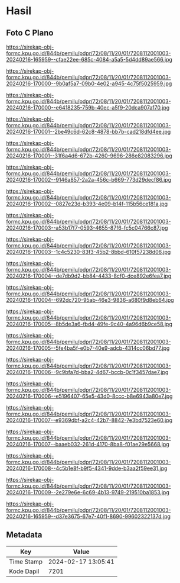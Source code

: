# Hasil

## Foto C Plano

https://sirekap-obj-formc.kpu.go.id/844b/pemilu/pdpr/72/08/11/20/01/7208112001003-20240216-165959--cfae22ee-685c-4084-a5a5-5d4dd89ae566.jpg

https://sirekap-obj-formc.kpu.go.id/844b/pemilu/pdpr/72/08/11/20/01/7208112001003-20240216-170000--9b0af5a7-09b0-4e02-a945-4c75f5025959.jpg

https://sirekap-obj-formc.kpu.go.id/844b/pemilu/pdpr/72/08/11/20/01/7208112001003-20240216-170000--e6418235-759b-40ec-a5f9-20dca907a170.jpg

https://sirekap-obj-formc.kpu.go.id/844b/pemilu/pdpr/72/08/11/20/01/7208112001003-20240216-170001--2be49c6d-62c8-4878-bb7b-cad218dfd4ee.jpg

https://sirekap-obj-formc.kpu.go.id/844b/pemilu/pdpr/72/08/11/20/01/7208112001003-20240216-170001--31f6a4d6-672b-4260-9696-286e82083296.jpg

https://sirekap-obj-formc.kpu.go.id/844b/pemilu/pdpr/72/08/11/20/01/7208112001003-20240216-170002--9146a857-2a2a-456c-b669-773d29decf86.jpg

https://sirekap-obj-formc.kpu.go.id/844b/pemilu/pdpr/72/08/11/20/01/7208112001003-20240216-170002--0827e23d-b393-4e09-b14f-115b56ce181a.jpg

https://sirekap-obj-formc.kpu.go.id/844b/pemilu/pdpr/72/08/11/20/01/7208112001003-20240216-170003--a53b17f7-0593-4655-87f6-fc5c04766c87.jpg

https://sirekap-obj-formc.kpu.go.id/844b/pemilu/pdpr/72/08/11/20/01/7208112001003-20240216-170003--1c4c5230-83f3-45b2-8bbd-610f57238d06.jpg

https://sirekap-obj-formc.kpu.go.id/844b/pemilu/pdpr/72/08/11/20/01/7208112001003-20240216-170004--de7db9d2-bb84-4433-8cf0-dce892e6fea7.jpg

https://sirekap-obj-formc.kpu.go.id/844b/pemilu/pdpr/72/08/11/20/01/7208112001003-20240216-170004--692dc720-95ab-46e3-9836-a680f9d8eb64.jpg

https://sirekap-obj-formc.kpu.go.id/844b/pemilu/pdpr/72/08/11/20/01/7208112001003-20240216-170005--8b5de3a6-fbd4-49fe-9c40-4a96d6b9ce58.jpg

https://sirekap-obj-formc.kpu.go.id/844b/pemilu/pdpr/72/08/11/20/01/7208112001003-20240216-170005--5fe4ba5f-e0b7-40e9-adcb-4314cc06bd77.jpg

https://sirekap-obj-formc.kpu.go.id/844b/pemilu/pdpr/72/08/11/20/01/7208112001003-20240216-170006--9c9bfa7d-bba2-4d67-bccb-0c1f3457dae7.jpg

https://sirekap-obj-formc.kpu.go.id/844b/pemilu/pdpr/72/08/11/20/01/7208112001003-20240216-170006--e5196407-65e5-43d0-8ccc-b8e6943a80e7.jpg

https://sirekap-obj-formc.kpu.go.id/844b/pemilu/pdpr/72/08/11/20/01/7208112001003-20240216-170007--e9369dbf-a2c4-42b7-8842-7e3bd7523e60.jpg

https://sirekap-obj-formc.kpu.go.id/844b/pemilu/pdpr/72/08/11/20/01/7208112001003-20240216-170007--baaeb032-261d-4170-8ba8-f01ae29e5668.jpg

https://sirekap-obj-formc.kpu.go.id/844b/pemilu/pdpr/72/08/11/20/01/7208112001003-20240216-170008--4c5b1e8f-b9f5-4341-9dde-b3aa2f59ee31.jpg

https://sirekap-obj-formc.kpu.go.id/844b/pemilu/pdpr/72/08/11/20/01/7208112001003-20240216-170009--2e279e6e-6c69-4b13-9749-219510ba1853.jpg

https://sirekap-obj-formc.kpu.go.id/844b/pemilu/pdpr/72/08/11/20/01/7208112001003-20240216-165959--d37e3675-67e7-40f1-8690-99602322137d.jpg


## Metadata

| Key        | Value               |
| ---------- | ------------------- |
| Time Stamp | 2024-02-17 13:05:41 |
| Kode Dapil | 7201                |



